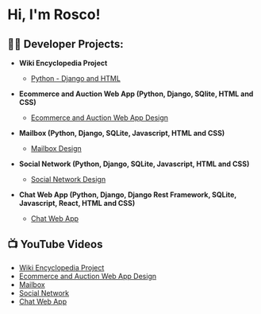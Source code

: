 <h1>Hi, I'm Rosco!</h1>

<h2>👨‍💻 Developer Projects:</h2>

- <b>Wiki Encyclopedia Project</b>
  - [Python - Django and HTML](https://github.com/joshmadakor1/Algorithms-Practice)
- <b>Ecommerce and Auction Web App (Python, Django, SQlite, HTML and CSS)</b>
  - [Ecommerce and Auction Web App Design](https://github.com/joshmadakor1/4chan-Image-Analysis-Middleware-C964)
- <b>Mailbox (Python, Django, SQLite, Javascript, HTML and CSS)</b>
  - [Mailbox Design](https://github.com/joshmadakor1/Sentinel-Lab)

- <b>Social Network (Python, Django, SQLite, Javascript, HTML and CSS)</b>
  - [Social Network Design](https://github.com/joshmadakor1/EncrypterPOC)
 
- <b>Chat Web App (Python, Django, Django Rest Framework, SQLite, Javascript, React, HTML and CSS)</b>
  - [Chat Web App](https://github.com/joshmadakor1/Package-Delivery-Pathfinding-Algorithm)

<h2>📺 YouTube Videos</h2>

- [Wiki Encyclopedia Project](https://www.youtube.com/watch?v=a83ASGn_V_s)
- [Ecommerce and Auction Web App Design](https://www.youtube.com/watch?v=uHy3oM7NnoU)
- [Mailbox](https://www.youtube.com/watch?v=N-L9hklSlNk)
- [Social Network](https://www.youtube.com/watch?v=OfvdQeh79s0)
- [Chat Web App](https://www.youtube.com/watch?v=E2MwRWxDBkA)

